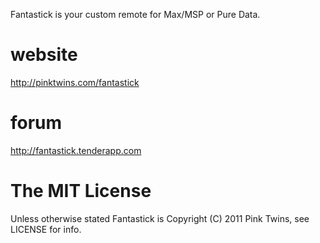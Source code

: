 Fantastick is your custom remote for Max/MSP or Pure Data.

# website

http://pinktwins.com/fantastick

# forum

http://fantastick.tenderapp.com

# The MIT License

Unless otherwise stated Fantastick is Copyright (C) 2011 Pink Twins, see LICENSE for info.
